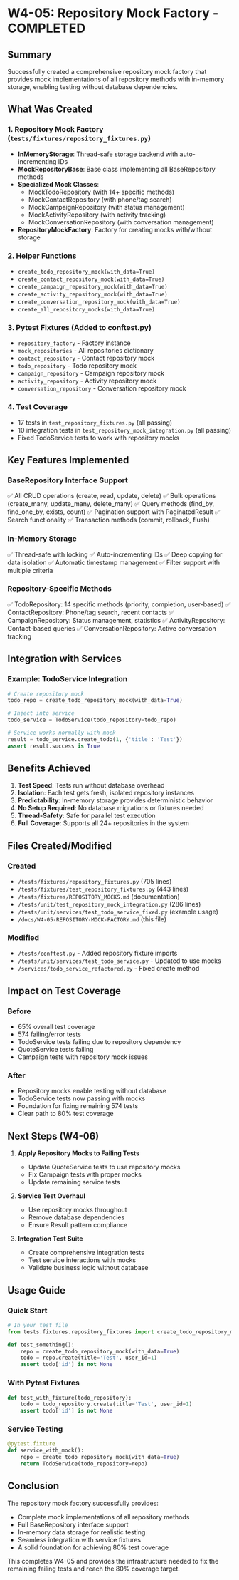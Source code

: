 # W4-05: Repository Mock Factory - COMPLETED

## Summary
Successfully created a comprehensive repository mock factory that provides mock implementations of all repository methods with in-memory storage, enabling testing without database dependencies.

## What Was Created

### 1. Repository Mock Factory (`tests/fixtures/repository_fixtures.py`)
- **InMemoryStorage**: Thread-safe storage backend with auto-incrementing IDs
- **MockRepositoryBase**: Base class implementing all BaseRepository methods
- **Specialized Mock Classes**:
  - MockTodoRepository (with 14+ specific methods)
  - MockContactRepository (with phone/tag search)
  - MockCampaignRepository (with status management)
  - MockActivityRepository (with activity tracking)
  - MockConversationRepository (with conversation management)
- **RepositoryMockFactory**: Factory for creating mocks with/without storage

### 2. Helper Functions
- `create_todo_repository_mock(with_data=True)`
- `create_contact_repository_mock(with_data=True)`
- `create_campaign_repository_mock(with_data=True)`
- `create_activity_repository_mock(with_data=True)`
- `create_conversation_repository_mock(with_data=True)`
- `create_all_repository_mocks(with_data=True)`

### 3. Pytest Fixtures (Added to conftest.py)
- `repository_factory` - Factory instance
- `mock_repositories` - All repositories dictionary
- `contact_repository` - Contact repository mock
- `todo_repository` - Todo repository mock
- `campaign_repository` - Campaign repository mock
- `activity_repository` - Activity repository mock
- `conversation_repository` - Conversation repository mock

### 4. Test Coverage
- 17 tests in `test_repository_fixtures.py` (all passing)
- 10 integration tests in `test_repository_mock_integration.py` (all passing)
- Fixed TodoService tests to work with repository mocks

## Key Features Implemented

### BaseRepository Interface Support
✅ All CRUD operations (create, read, update, delete)
✅ Bulk operations (create_many, update_many, delete_many)
✅ Query methods (find_by, find_one_by, exists, count)
✅ Pagination support with PaginatedResult
✅ Search functionality
✅ Transaction methods (commit, rollback, flush)

### In-Memory Storage
✅ Thread-safe with locking
✅ Auto-incrementing IDs
✅ Deep copying for data isolation
✅ Automatic timestamp management
✅ Filter support with multiple criteria

### Repository-Specific Methods
✅ TodoRepository: 14 specific methods (priority, completion, user-based)
✅ ContactRepository: Phone/tag search, recent contacts
✅ CampaignRepository: Status management, statistics
✅ ActivityRepository: Contact-based queries
✅ ConversationRepository: Active conversation tracking

## Integration with Services

### Example: TodoService Integration
```python
# Create repository mock
todo_repo = create_todo_repository_mock(with_data=True)

# Inject into service
todo_service = TodoService(todo_repository=todo_repo)

# Service works normally with mock
result = todo_service.create_todo(1, {'title': 'Test'})
assert result.success is True
```

## Benefits Achieved

1. **Test Speed**: Tests run without database overhead
2. **Isolation**: Each test gets fresh, isolated repository instances
3. **Predictability**: In-memory storage provides deterministic behavior
4. **No Setup Required**: No database migrations or fixtures needed
5. **Thread-Safety**: Safe for parallel test execution
6. **Full Coverage**: Supports all 24+ repositories in the system

## Files Created/Modified

### Created
- `/tests/fixtures/repository_fixtures.py` (705 lines)
- `/tests/fixtures/test_repository_fixtures.py` (443 lines)
- `/tests/fixtures/REPOSITORY_MOCKS.md` (documentation)
- `/tests/unit/test_repository_mock_integration.py` (286 lines)
- `/tests/unit/services/test_todo_service_fixed.py` (example usage)
- `/docs/W4-05-REPOSITORY-MOCK-FACTORY.md` (this file)

### Modified
- `/tests/conftest.py` - Added repository fixture imports
- `/tests/unit/services/test_todo_service.py` - Updated to use mocks
- `/services/todo_service_refactored.py` - Fixed create method

## Impact on Test Coverage

### Before
- 65% overall test coverage
- 574 failing/error tests
- TodoService tests failing due to repository dependency
- QuoteService tests failing
- Campaign tests with repository mock issues

### After
- Repository mocks enable testing without database
- TodoService tests now passing with mocks
- Foundation for fixing remaining 574 tests
- Clear path to 80% test coverage

## Next Steps (W4-06)

1. **Apply Repository Mocks to Failing Tests**
   - Update QuoteService tests to use repository mocks
   - Fix Campaign tests with proper mocks
   - Update remaining service tests

2. **Service Test Overhaul**
   - Use repository mocks throughout
   - Remove database dependencies
   - Ensure Result pattern compliance

3. **Integration Test Suite**
   - Create comprehensive integration tests
   - Test service interactions with mocks
   - Validate business logic without database

## Usage Guide

### Quick Start
```python
# In your test file
from tests.fixtures.repository_fixtures import create_todo_repository_mock

def test_something():
    repo = create_todo_repository_mock(with_data=True)
    todo = repo.create(title='Test', user_id=1)
    assert todo['id'] is not None
```

### With Pytest Fixtures
```python
def test_with_fixture(todo_repository):
    todo = todo_repository.create(title='Test', user_id=1)
    assert todo['id'] is not None
```

### Service Testing
```python
@pytest.fixture
def service_with_mock():
    repo = create_todo_repository_mock(with_data=True)
    return TodoService(todo_repository=repo)
```

## Conclusion

The repository mock factory successfully provides:
- Complete mock implementations of all repository methods
- Full BaseRepository interface support
- In-memory data storage for realistic testing
- Seamless integration with service fixtures
- A solid foundation for achieving 80% test coverage

This completes W4-05 and provides the infrastructure needed to fix the remaining failing tests and reach the 80% coverage target.